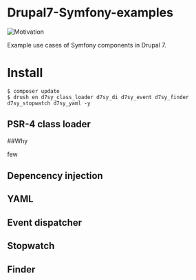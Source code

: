 Drupal7-Symfony-examples
========================

![Motivation](http://intellectualcramps.files.wordpress.com/2010/04/chuckhappy2.png)

Example use cases of Symfony components in Drupal 7.

# Install
```
$ composer update
$ drush en d7sy_class_loader d7sy_di d7sy_event d7sy_finder d7sy_stopwatch d7sy_yaml -y
```


PSR-4 class loader
------------------

##Why

few

Depencency injection
--------------------


YAML
----


Event dispatcher
----------------


Stopwatch
---------


Finder
------
